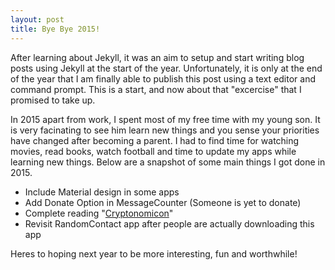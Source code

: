 ```yaml
---
layout: post
title: Bye Bye 2015!
---
```


After learning about Jekyll, it was an aim to setup and start writing blog posts using Jekyll at the start of the year. Unfortunately, it is only at the end of the year that I am finally able to publish this post using a text editor and command prompt. This is a start, and now about that "excercise" that I promised to take up.

In 2015 apart from work, I spent most of my free time with my young son. It is very facinating to see him learn new things and you sense your priorities have changed after becoming a parent.
I had to find time for watching movies, read books, watch football and time to update my apps while learning new things. Below are a snapshot of some main things I got done in 2015.

* Include Material design in some apps
* Add Donate Option in MessageCounter (Someone is yet to donate)
* Complete reading "[Cryptonomicon](https://en.wikipedia.org/wiki/Cryptonomicon)"
* Revisit RandomContact app after people are actually downloading this app

Heres to hoping next year to be more interesting, fun and worthwhile!
